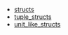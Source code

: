 - [structs](structs/README.md)
- [tuple_structs](tuple_structs/README.md)
- [unit_like_structs](unit_like_structs/README.md)
